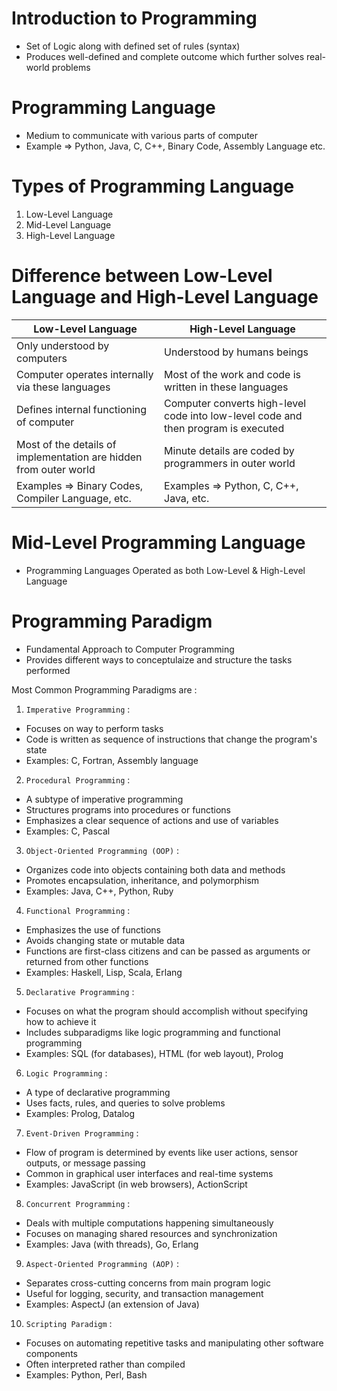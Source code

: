 # Introduction to Programming

- Set of Logic along with defined set of rules (syntax)
- Produces well-defined and complete outcome which further solves real-world problems

# Programming Language

- Medium to communicate with various parts of computer
- Example => Python, Java, C, C++, Binary Code, Assembly Language etc.

# Types of Programming Language

1. Low-Level Language
2. Mid-Level Language
3. High-Level Language

# Difference between Low-Level Language and High-Level Language

|                       Low-Level Language                             |                                 High-Level Language                                |
| -------------------------------------------------------------------- | ---------------------------------------------------------------------------------- |
|                   Only understood by computers                       |                             Understood by humans beings                            |
|         Computer operates internally via these languages             |               Most of the work and code is written in these languages              |
|             Defines internal functioning of computer                 | Computer converts high-level code into low-level code and then program is executed | 
|  Most of the details of implementation are hidden from outer world   |               Minute details are coded by programmers in outer world               |
|          Examples => Binary Codes, Compiler Language, etc.           |                       Examples => Python, C, C++, Java, etc.                       |

# Mid-Level Programming Language

- Programming Languages Operated as both Low-Level & High-Level Language

# Programming Paradigm

- Fundamental Approach to Computer Programming
- Provides different ways to conceptulaize and structure the tasks performed

Most Common Programming Paradigms are :

1. `Imperative Programming` :

- Focuses on way to perform tasks
- Code is written as sequence of instructions that change the program's state
- Examples: C, Fortran, Assembly language

2. `Procedural Programming` :

- A subtype of imperative programming
- Structures programs into procedures or functions
- Emphasizes a clear sequence of actions and use of variables
- Examples: C, Pascal

3. `Object-Oriented Programming (OOP)` :

- Organizes code into objects containing both data and methods
- Promotes encapsulation, inheritance, and polymorphism
- Examples: Java, C++, Python, Ruby

4. `Functional Programming` :

- Emphasizes the use of functions
- Avoids changing state or mutable data
- Functions are first-class citizens and can be passed as arguments or returned from other functions
- Examples: Haskell, Lisp, Scala, Erlang

5. `Declarative Programming` :

- Focuses on what the program should accomplish without specifying how to achieve it
- Includes subparadigms like logic programming and functional programming
- Examples: SQL (for databases), HTML (for web layout), Prolog

6. `Logic Programming` :

- A type of declarative programming
- Uses facts, rules, and queries to solve problems
- Examples: Prolog, Datalog

7. `Event-Driven Programming` :

- Flow of program is determined by events like user actions, sensor outputs, or message passing
- Common in graphical user interfaces and real-time systems
- Examples: JavaScript (in web browsers), ActionScript

8. `Concurrent Programming` :

- Deals with multiple computations happening simultaneously
- Focuses on managing shared resources and synchronization
- Examples: Java (with threads), Go, Erlang

9. `Aspect-Oriented Programming (AOP)` :

- Separates cross-cutting concerns from main program logic
- Useful for logging, security, and transaction management
- Examples: AspectJ (an extension of Java)

10. `Scripting Paradigm` :

- Focuses on automating repetitive tasks and manipulating other software components
- Often interpreted rather than compiled
- Examples: Python, Perl, Bash


